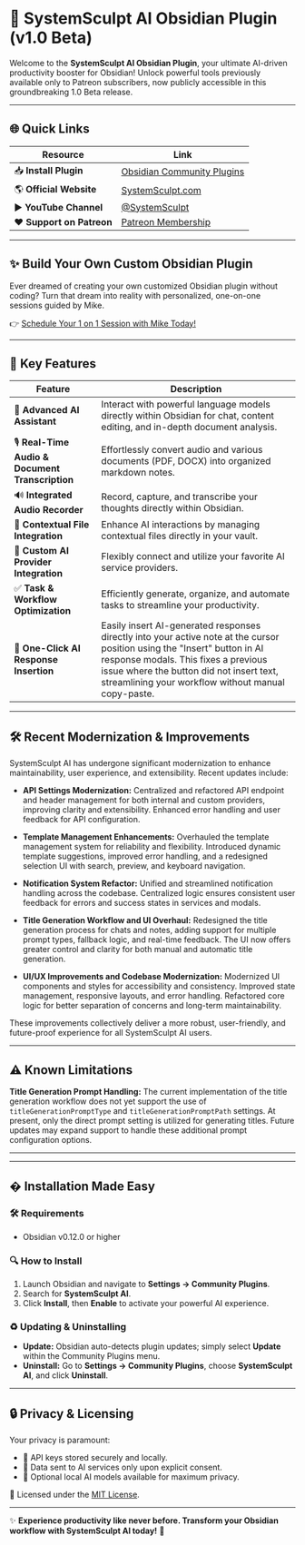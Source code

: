 # 🚀 SystemSculpt AI Obsidian Plugin (v1.0 Beta)

Welcome to the **SystemSculpt AI Obsidian Plugin**, your ultimate AI-driven productivity booster for Obsidian! Unlock powerful tools previously available only to Patreon subscribers, now publicly accessible in this groundbreaking 1.0 Beta release.

---

## 🌐 Quick Links

| Resource | Link |
|----------|------|
| 📥 **Install Plugin** | [Obsidian Community Plugins](https://obsidian.md/plugins?id=systemsculpt-ai) |
| 🌎 **Official Website** | [SystemSculpt.com](https://www.systemsculpt.com/) |
| ▶️ **YouTube Channel** | [@SystemSculpt](https://www.youtube.com/@SystemSculpt) |
| ❤️ **Support on Patreon** | [Patreon Membership](https://www.patreon.com/c/systemsculpt/membership) |

---

## ✨ Build Your Own Custom Obsidian Plugin

Ever dreamed of creating your own customized Obsidian plugin without coding? Turn that dream into reality with personalized, one-on-one sessions guided by Mike.

👉 [Schedule Your 1 on 1 Session with Mike Today!](https://www.systemsculpt.com/sessions)

---

## 🌟 Key Features

| Feature | Description |
|---------|-------------|
| 🤖 **Advanced AI Assistant** | Interact with powerful language models directly within Obsidian for chat, content editing, and in-depth document analysis. |
| 🎙️ **Real-Time Audio & Document Transcription** | Effortlessly convert audio and various documents (PDF, DOCX) into organized markdown notes. |
| 🔊 **Integrated Audio Recorder** | Record, capture, and transcribe your thoughts directly within Obsidian. |
| 📁 **Contextual File Integration** | Enhance AI interactions by managing contextual files directly in your vault. |
| 🔗 **Custom AI Provider Integration** | Flexibly connect and utilize your favorite AI service providers. |
| ✅ **Task & Workflow Optimization** | Efficiently generate, organize, and automate tasks to streamline your productivity. |
| 📝 **One-Click AI Response Insertion** | Easily insert AI-generated responses directly into your active note at the cursor position using the "Insert" button in AI response modals. This fixes a previous issue where the button did not insert text, streamlining your workflow without manual copy-paste. |

---

## 🛠️ Recent Modernization & Improvements

SystemSculpt AI has undergone significant modernization to enhance maintainability, user experience, and extensibility. Recent updates include:

- **API Settings Modernization:**
  Centralized and refactored API endpoint and header management for both internal and custom providers, improving clarity and extensibility. Enhanced error handling and user feedback for API configuration.

- **Template Management Enhancements:**
  Overhauled the template management system for reliability and flexibility. Introduced dynamic template suggestions, improved error handling, and a redesigned selection UI with search, preview, and keyboard navigation.

- **Notification System Refactor:**
  Unified and streamlined notification handling across the codebase. Centralized logic ensures consistent user feedback for errors and success states in services and modals.

- **Title Generation Workflow and UI Overhaul:**
  Redesigned the title generation process for chats and notes, adding support for multiple prompt types, fallback logic, and real-time feedback. The UI now offers greater control and clarity for both manual and automatic title generation.

- **UI/UX Improvements and Codebase Modernization:**
  Modernized UI components and styles for accessibility and consistency. Improved state management, responsive layouts, and error handling. Refactored core logic for better separation of concerns and long-term maintainability.

These improvements collectively deliver a more robust, user-friendly, and future-proof experience for all SystemSculpt AI users.

---

## ⚠️ Known Limitations

**Title Generation Prompt Handling:**
The current implementation of the title generation workflow does not yet support the use of `titleGenerationPromptType` and `titleGenerationPromptPath` settings. At present, only the direct prompt setting is utilized for generating titles. Future updates may expand support to handle these additional prompt configuration options.

---
---

## � Installation Made Easy

### 🛠️ Requirements
- Obsidian v0.12.0 or higher

### 🔍 How to Install
1. Launch Obsidian and navigate to **Settings → Community Plugins**.
2. Search for **SystemSculpt AI**.
3. Click **Install**, then **Enable** to activate your powerful AI experience.

### ♻️ Updating & Uninstalling
- **Update:** Obsidian auto-detects plugin updates; simply select **Update** within the Community Plugins menu.
- **Uninstall:** Go to **Settings → Community Plugins**, choose **SystemSculpt AI**, and click **Uninstall**.

---

## 🔒 Privacy & Licensing

Your privacy is paramount:
- 🔑 API keys stored securely and locally.
- 🔐 Data sent to AI services only upon explicit consent.
- 📡 Optional local AI models available for maximum privacy.

📄 Licensed under the [MIT License](LICENSE).

---

✨ **Experience productivity like never before. Transform your Obsidian workflow with SystemSculpt AI today!** 🚀

